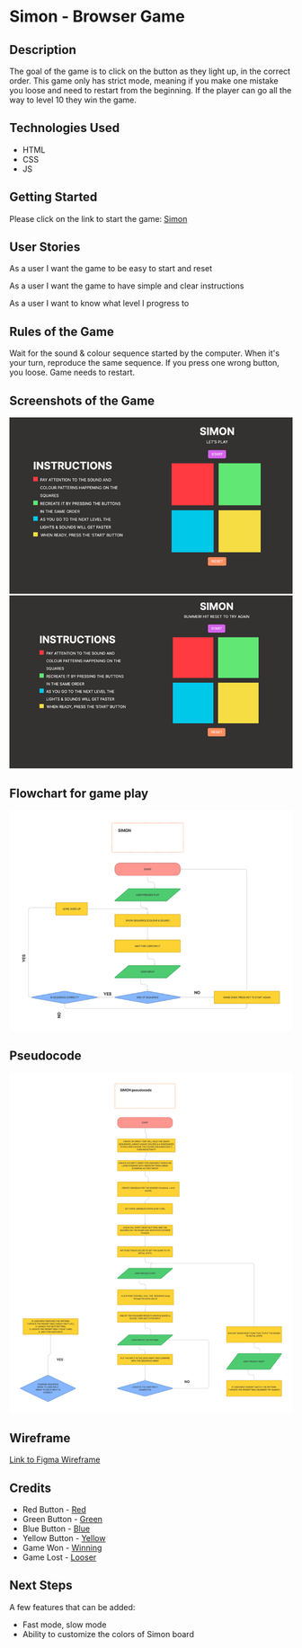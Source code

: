 # Simon - Browser Game

## Description

The goal of the game is to click on the button as they light up, in the correct order. This game only has strict mode, meaning if you make one mistake you loose and need to restart from the beginning. 
If the player can go all the way to level 10 they win the game.

## Technologies Used

* HTML
* CSS
* JS

## Getting Started

Please click on the link to start the game: [Simon](https://iremharnak.github.io/simonGame/)

## User Stories

As a user I want the game to be easy to start and reset

As a user I want the game to have simple and clear instructions 

As a user I want to know what level I progress to

## Rules of the Game

Wait for the sound & colour sequence started by the computer. When it's your turn, reproduce the same sequence. If you press one wrong button, you loose. Game needs to restart.

## Screenshots of the Game

<img src="assets/startGame-simon.png">
<img src="assets/gameOver-simon.png">

## Flowchart for game play

<img src="assets/FlowChart-gamePlay.png">

## Pseudocode

<img src="assets/simonPseudocode.png">

## Wireframe

[Link to Figma Wireframe](https://www.figma.com/proto/vq3C0oPkPNRcgWeXkwuETt/Untitled?node-id=524%3A55&scaling=contain&page-id=0%3A1&starting-point-node-id=524%3A55)

## Credits

* Red Button - [Red](https://s3.amazonaws.com/freecodecamp/simonSound2.mp3)
* Green Button - [Green](https://s3.amazonaws.com/freecodecamp/simonSound1.mp3)
* Blue Button - [Blue](https://s3.amazonaws.com/freecodecamp/simonSound3.mp3)
* Yellow Button - [Yellow](https://s3.amazonaws.com/freecodecamp/simonSound4.mp3)
* Game Won - [Winning](https://freesound.org/search/?q=win+sound)
* Game Lost - [Looser](https://freesound.org/search/?q=loose+sound&f=&w=&s=Automatic+by+relevance&advanced=0&g=1)

## Next Steps

A few features that can be added:
* Fast mode, slow mode
* Ability to customize the colors of Simon board



